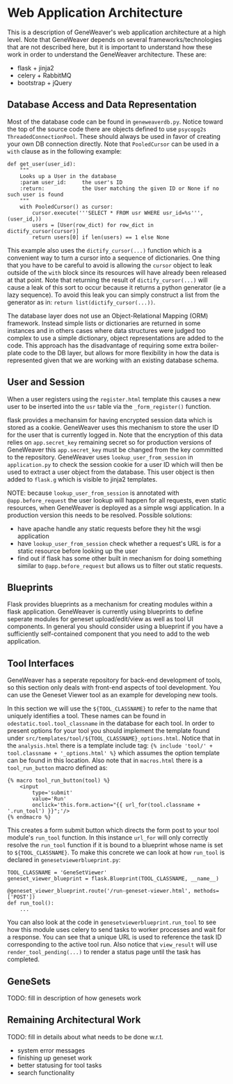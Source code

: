 # Web Application Architecture

This is a description of GeneWeaver's web application architecture at a high
level. Note that GeneWeaver depends on several frameworks/technologies that
are not described here, but it is important to understand how these work in
order to understand the GeneWeaver architecture. These are:

* flask + jinja2
* celery + RabbitMQ
* bootstrap + jQuery

## Database Access and Data Representation

Most of the database code can be found in `geneweaverdb.py`. Notice toward the top
of the source code there are objects defined to use `psycopg2s`
`ThreadedConnectionPool`. These should always be used in favor of creating your
own DB connection directly. Note that `PooledCursor` can be used in a
`with` clause as in the following example:

    def get_user(user_id):
        """
        Looks up a User in the database
        :param user_id:     the user's ID
        :return:            the User matching the given ID or None if no such user is found
        """
        with PooledCursor() as cursor:
            cursor.execute('''SELECT * FROM usr WHERE usr_id=%s''', (user_id,))
            users = [User(row_dict) for row_dict in dictify_cursor(cursor)]
            return users[0] if len(users) == 1 else None

This example also uses the `dictify_cursor(...)` function which is a convenient
way to turn a cursor into a sequence of dictionaries. One thing that you have
to be careful to avoid is allowing the `cursor` object to leak outside of the
`with` block since its resources will have already been released at that point.
Note that returning the result of `dictify_cursor(...)` will cause a leak of
this sort to occur because it returns a python generator (ie a lazy sequence).
To avoid this leak you can simply construct a list from the generator as in:
`return list(dictify_cursor(...))`.

The database layer does not use an Object-Relational Mapping (ORM) framework.
Instead simple lists or dictionaries are returned in some instances and in
others cases where data structures were judged too complex to use a simple
dictionary, object representations are added to the code. This approach has
the disadvantage of requiring some extra boiler-plate code to the DB layer, but
allows for more flexibility in how the data is represented given that we are
working with an existing database schema.

## User and Session

When a user registers using the `register.html` template this causes a new user
to be inserted into the `usr` table via the `_form_register()` function.

flask provides a mechansim for having encrypted session data which is stored
as a cookie. GeneWeaver uses this mechanism to store the user ID for the user
that is currently logged in. Note that the encryption of this data relies on
`app.secret_key` remaining secret so for production versions of GeneWeaver
this `app.secret_key` must be changed from the key committed to the repository.
GeneWeaver uses `lookup_user_from_session` in `application.py` to check the
session cookie for a user ID which will then be used to extract a user object
from the database. This user object is then added to `flask.g` which is visible
to jinja2 templates.

NOTE: because `lookup_user_from_session` is annotated with `@app.before_request`
the user lookup will happen for all requests, even static resources, when
GeneWeaver is deployed as a simple wsgi application. In a production version
this needs to be resolved. Possible solutions:

* have apache handle any static requests before they hit the wsgi application
* have `lookup_user_from_session` check whether a request's URL is for a static
  resource before looking up the user
* find out if flask has some other built in mechanism for doing something
  similar to `@app.before_request` but allows us to filter out static requests.

## Blueprints

Flask provides blueprints as a mechanism for creating modules within a flask
application. GeneWeaver is currently using blueprints to define seperate
modules for geneset upload/edit/view as well as tool UI components. In general
you should consider using a blueprint if you have a sufficiently self-contained
component that you need to add to the web application.

## Tool Interfaces

GeneWeaver has a seperate repository for back-end development of tools, so this
section only deals with front-end aspects of tool development. You can use the
Geneset Viewer tool as an example for developing new tools.

In this section we will use the `${TOOL_CLASSNAME}` to refer to the name that
uniquely identifies a tool. These names can be found in
`odestatic.tool.tool_classname` in the database for each tool. In order to
present options for your tool you should implement the template found under
`src/templates/tool/${TOOL_CLASSNAME}_options.html`. Notice that in the
`analysis.html` there is a template include tag:
`{% include 'tool/' + tool.classname + '_options.html' %}` which assumes
the option template can be found in this location. Also note that in
`macros.html` there is a `tool_run_button` macro defined as:

    {% macro tool_run_button(tool) %}
        <input
            type='submit'
            value='Run'
            onclick='this.form.action="{{ url_for(tool.classname + '.run_tool') }}";'/>
    {% endmacro %}

This creates a form submit button which directs the form post to your tool
module's `run_tool` function. In this instance `url_for` will only correctly
resolve the `run_tool` function if it is bound to a blueprint whose name is
set to `${TOOL_CLASSNAME}`. To make this concrete we can look at how
`run_tool` is declared in `genesetviewerblueprint.py`:

    TOOL_CLASSNAME = 'GeneSetViewer'
    geneset_viewer_blueprint = flask.Blueprint(TOOL_CLASSNAME, __name__)
    
    @geneset_viewer_blueprint.route('/run-geneset-viewer.html', methods=['POST'])
    def run_tool():
        ...

You can also look at the code in `genesetviewerblueprint.run_tool` to see how
this module uses celery to send tasks to worker processes and wait for
a response. You can see that a unique URL is used to reference the task ID
corresponding to the active tool run. Also notice that `view_result` will
use `render_tool_pending(...)` to render a status page until the task has
completed.

## GeneSets

TODO: fill in description of how genesets work

## Remaining Architectural Work

TODO: fill in details about what needs to be done w.r.t.

* system error messages
* finishing up geneset work
* better statusing for tool tasks
* search functionality

